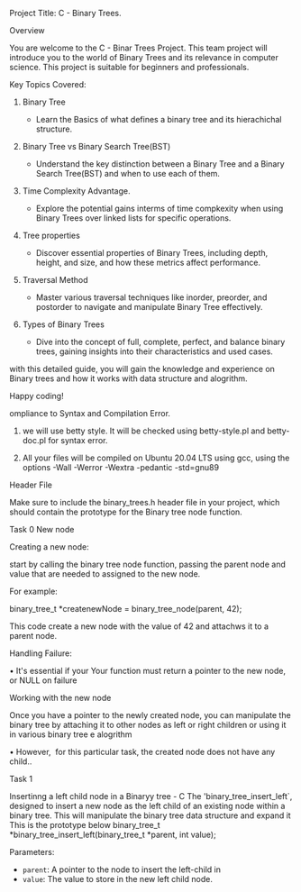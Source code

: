 Project Title: C - Binary Trees.

Overview

You are welcome to the C - Binar Trees Project. This team project will introduce you to the world of Binary Trees and its relevance in computer science. This project is suitable for beginners and professionals.


Key Topics Covered:

1. Binary Tree
	- Learn the Basics of what defines a binary tree and its hierachichal structure.

2. Binary Tree vs Binary Search Tree(BST)
	- Understand the key distinction between a Binary Tree and a Binary Search Tree(BST) and when to use each of them.

3. Time Complexity Advantage.

	- Explore the potential gains interms of time compkexity when using Binary Trees over linked lists for specific operations. 

4. Tree properties

	- Discover essential properties of Binary Trees, including depth, height, and size, and how these metrics affect performance. 

5. Traversal Method

	- Master various traversal techniques like inorder, preorder, and postorder to navigate and manipulate Binary Tree effectively.

6. Types of Binary Trees

	- Dive into the concept of full, complete, perfect, and balance binary trees, gaining insights into their characteristics and used cases.

with this detailed guide, you will gain the knowledge and experience on Binary trees and how it works with data structure and alogrithm.

Happy coding!


ompliance to Syntax and Compilation Error.

1. we will use betty style. It will be checked using betty-style.pl and betty-doc.pl for syntax error. 


2. All your files will be compiled on Ubuntu 20.04 LTS using gcc, using the options -Wall -Werror -Wextra -pedantic -std=gnu89


Header File

Make sure to include the binary_trees.h header file in your project, which should contain the prototype for the Binary tree node function.

Task 0 New node

Creating a new node:

start by calling the binary tree node function, passing the parent node and value that are needed to assigned to the new node.

For example:

binary_tree_t *createnewNode = binary_tree_node(parent, 42); 

This code create a new  node   with  the value of 42 and attachws it to a parent node.

Handling Failure:

• It's essential if your Your function must return a pointer to the new node, or NULL on failure

Working with the new  node  


Once you have a pointer to the newly created node, you can manipulate the binary tree by attaching it to other nodes as left or right children or using it in various binary tree e alogrithm

• However,  for this particular task, the created node does not have any child..


Task 1

Insertinng a left child node in a Binaryy   tree   - C The 'binary_tree_insert_left`, designed to insert a new node as the left child of an existing node within a binary tree. This will manipulate the binary tree data structure and expand it
This is the prototype below
binary_tree_t *binary_tree_insert_left(binary_tree_t *parent, int value); 

Parameters:

- `parent`: A pointer to the node to insert the left-child in
- `value`: The value to store in the new left child node.
 
